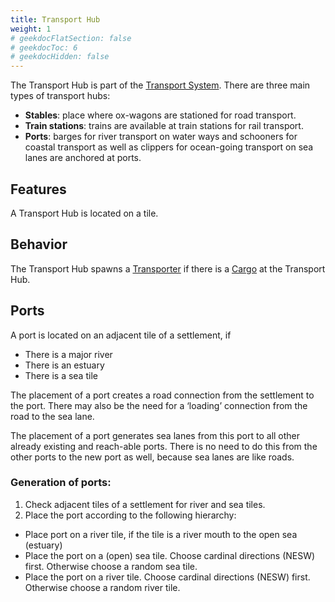 ```yaml
---
title: Transport Hub
weight: 1
# geekdocFlatSection: false
# geekdocToc: 6
# geekdocHidden: false
---
```


The Transport Hub is part of the [Transport System](articles/transport-system). There are three main types of transport hubs:
* **Stables**: place where ox-wagons are stationed for road transport.
* **Train stations**: trains are available at train stations for rail transport.
* **Ports**: barges for river transport on water ways and schooners for coastal transport as well as clippers for ocean-going transport on sea lanes are anchored at ports.

## Features
A Transport Hub is located on a tile.

## Behavior
The Transport Hub spawns a [Transporter](articles/transport-system/transporter) if there is a [Cargo](articles/transport-system/cargo) at the Transport Hub.

## Ports
A port is located on an adjacent tile of a settlement, if
* There is a major river
* There is an estuary
* There is a sea tile

The placement of a port creates a road connection from the settlement to the port. There may also be the need for a ‘loading’ connection from the road to the sea lane.

The placement of a port generates sea lanes from this port to all other already existing and reach-able ports. There is no need to do this from the other ports to the new port as well, because sea lanes are like roads.

### Generation of ports:
1. Check adjacent tiles of a settlement for river and sea tiles.
2. Place the port according to the following hierarchy:
  * Place port on a river tile, if the tile is a river mouth to the open sea (estuary)
  * Place the port on a (open) sea tile. Choose cardinal directions (NESW) first. Otherwise choose a random sea tile.
  * Place the port on a river tile. Choose cardinal directions (NESW) first. Otherwise choose a random river tile.